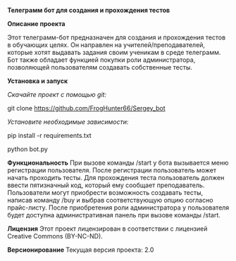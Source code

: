 **Телеграмм бот для создания и прохождения тестов**

**Описание проекта**

Этот телеграмм-бот предназначен для создания и прохождения тестов в обучающих целях. Он направлен на учителей/преподавателей, которые хотят выдавать задания своим ученикам в среде телеграмм. Бот также обладает функцией покупки роли администратора, позволяющей пользователям создавать собственные тесты.

**Установка и запуск**

*Скачайте проект с помощью git:*

git clone https://github.com/FrogHunter66/Sergey_bot

*Установите необходимые зависимости:*

pip install -r requirements.txt

python bot.py

**Функциональность**
При вызове команды /start у бота вызывается меню регистрации пользователя. После регистрации пользователь может начать проходить тесты.
Для прохождения теста пользователь должен ввести пятизначный код, который ему сообщает преподаватель.
Пользователи могут приобрести возможность создавать тесты, написав команду /buy и выбрав соответствующую опцию согласно прайс-листу.
После приобретения роли администратора у пользователя будет доступна административная панель при вызове команды /start.

**Лицензия**
Этот проект лицензирован в соответствии с лицензией Creative Commons (BY-NC-ND).

**Версионирование**
Текущая версия проекта: 2.0